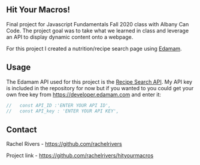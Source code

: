 ## Hit Your Macros!

Final project for Javascript Fundamentals Fall 2020 class with Albany Can Code. The project goal was to take what we learned in class and leverage an API to display dynamic content onto a webpage.

For this project I created a nutrition/recipe search page using [Edamam](https://developer.edamam.com/).

## Usage

The Edamam API used for this project is the [Recipe Search API](https://developer.edamam.com/edamam-docs-recipe-api). My API key is included in the repository for now but if you wanted to you could get your own free key from https://developer.edamam.com and enter it:

```javascript
//   const API_ID :'ENTER YOUR API ID',
//   const API_key : 'ENTER YOUR API KEY',
```

## Contact

Rachel Rivers - https://github.com/rachelrivers

Project link - https://github.com/rachelrivers/hityourmacros
